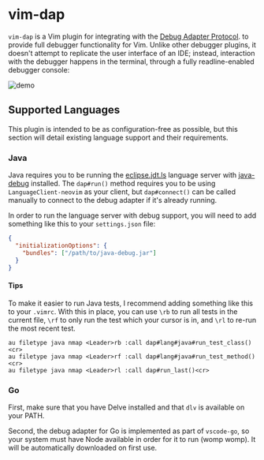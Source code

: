 # vim-dap

`vim-dap` is a Vim plugin for integrating with the
[Debug Adapter Protocol](https://microsoft.github.io/debug-adapter-protocol/).
to provide full debugger functionality for Vim. Unlike other debugger plugins,
it doesn't attempt to replicate the user interface of an IDE; instead,
interaction with the debugger happens in the terminal, through a fully
readline-enabled debugger console:

![demo](misc/demo.gif)

## Supported Languages

This plugin is intended to be as configuration-free as possible, but this section
will detail existing language support and their requirements.

### Java

Java requires you to be running the [eclipse.jdt.ls](https://github.com/eclipse/eclipse.jdt.ls)
language server with [java-debug](https://github.com/microsoft/java-debug) installed.
The `dap#run()` method requires you to be using `LanguageClient-neovim` as your client,
but `dap#connect()` can be called manually to connect to the debug adapter if it's already
running.

In order to run the language server with debug support, you will need to add something
like this to your `settings.json` file:

```json
{
  "initializationOptions": {
    "bundles": ["/path/to/java-debug.jar"]
  }
}
```

#### Tips

To make it easier to run Java tests, I recommend adding something like this to your `.vimrc`.
With this in place, you can use `\rb` to run all tests in the current file, `\rf` to only run
the test which your cursor is in, and `\rl` to re-run the most recent test.

```viml
au filetype java nmap <Leader>rb :call dap#lang#java#run_test_class()<cr>
au filetype java nmap <Leader>rf :call dap#lang#java#run_test_method()<cr>
au filetype java nmap <Leader>rl :call dap#run_last()<cr>
```

### Go

First, make sure that you have Delve installed and that `dlv` is available on your PATH.

Second, the debug adapter for Go is implemented as part of `vscode-go`, so your
system must have Node available in order for it to run (womp womp). It will be
automatically downloaded on first use.
